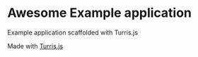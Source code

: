 # Awesome Example application

Example application scaffolded with Turris.js

Made with [Turris.js](https://github.com/turrisjs)
